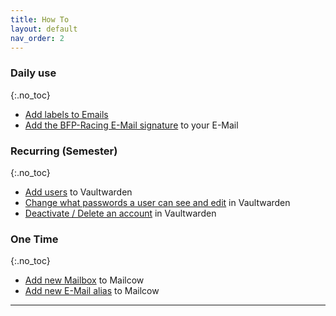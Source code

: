 ```yaml
---
title: How To
layout: default
nav_order: 2
---
```


### Daily use
{:.no_toc}

- [Add labels to Emails]
- [Add the BFP-Racing E-Mail signature] to your E-Mail

### Recurring (Semester)
{:.no_toc}

- [Add users] to Vaultwarden
- [Change what passwords a user can see and edit] in Vaultwarden
- [Deactivate / Delete an account] in Vaultwarden

### One Time
{:.no_toc}

- [Add new Mailbox] to Mailcow
- [Add new E-Mail alias] to Mailcow

----

[Add labels to Emails]: /documentation/HowTos/E-Mails.html#add-labels-to-emails
[Add the BFP-Racing E-Mail signature]: /documentation/HowTos/E-Mails.html#add-the-bfp-racing-signature-to-your-e-mail

[Add users]: /documentation/HowTos/vaultwarden.html#add-users
[Change what passwords a user can see and edit]: /documentation/HowTos/vaultwarden.html#change-what-passwords-a-user-can-see-and-edit
[Deactivate / Delete an account]: /documentation/HowTos/vaultwarden.html#deactivate--delete-an-account

[Add new Mailbox]: /documentation/HowTos/E-Mails.html#add-new-mailbox
[Add new E-Mail alias]: /documentation/HowTos/E-Mails.html#add-new-e-mail-alias
